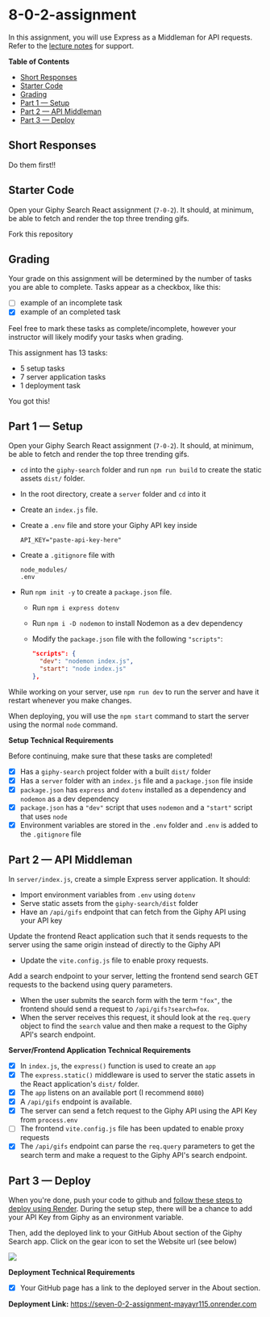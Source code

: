 # 8-0-2-assignment

In this assignment, you will use Express as a Middleman for API requests. Refer to the [lecture notes](https://github.com/The-Marcy-Lab-School/8-0-2-express-api-middleman) for support.

**Table of Contents**
- [Short Responses](#short-responses)
- [Starter Code](#starter-code)
- [Grading](#grading)
- [Part 1 — Setup](#part-1--setup)
- [Part 2 — API Middleman](#part-2--api-middleman)
- [Part 3 — Deploy](#part-3--deploy)

## Short Responses

Do them first!!

## Starter Code

Open your Giphy Search React assignment (`7-0-2`). It should, at minimum, be able to fetch and render the top three trending gifs.

Fork this repository

## Grading

Your grade on this assignment will be determined by the number of tasks you are able to complete. Tasks appear as a checkbox, like this:

- [ ] example of an incomplete task
- [x] example of an completed task

Feel free to mark these tasks as complete/incomplete, however your instructor will likely modify your tasks when grading.

This assignment has 13 tasks:
- 5 setup tasks
- 7 server application tasks
- 1 deployment task

You got this!

## Part 1 — Setup

Open your Giphy Search React assignment (`7-0-2`). It should, at minimum, be able to fetch and render the top three trending gifs.

* `cd` into the `giphy-search` folder and run `npm run build` to create the static assets `dist/` folder.
* In the root directory, create a `server` folder and `cd` into it
* Create an `index.js` file.
* Create a `.env` file and store your Giphy API key inside

    ```
    API_KEY="paste-api-key-here"
    ```

* Create a `.gitignore` file with

    ```
    node_modules/
    .env
    ```

* Run `npm init -y` to create a `package.json` file.
  * Run `npm i express dotenv`
  * Run `npm i -D nodemon` to install Nodemon as a dev dependency
  * Modify the `package.json` file with the following `"scripts"`:

    ```json
    "scripts": {
      "dev": "nodemon index.js",
      "start": "node index.js"
    },
    ```

While working on your server, use `npm run dev` to run the server and have it restart whenever you make changes.

When deploying, you will use the `npm start` command to start the server using the normal `node` command.

**Setup Technical Requirements**

Before continuing, make sure that these tasks are completed!

- [X] Has a `giphy-search` project folder with a built `dist/` folder
- [X] Has a `server` folder with an `index.js` file and a `package.json` file inside
- [X] `package.json` has `express` and `dotenv` installed as a dependency and `nodemon` as a dev dependency
- [X] `package.json` has a `"dev"` script that uses `nodemon` and a `"start"` script that uses `node`
- [X] Environment variables are stored in the `.env` folder and `.env` is added to the `.gitignore` file

## Part 2 — API Middleman

In `server/index.js`, create a simple Express server application. It should:
* Import environment variables from `.env` using `dotenv`
* Serve static assets from the `giphy-search/dist` folder
* Have an `/api/gifs` endpoint that can fetch from the Giphy API using your API key

Update the frontend React application such that it sends requests to the server using the same origin instead of directly to the Giphy API
* Update the `vite.config.js` file to enable proxy requests.

Add a search endpoint to your server, letting the frontend send search GET requests to the backend using query parameters.
* When the user submits the search form with the term `"fox"`, the frontend should send a request to `/api/gifs?search=fox`.
* When the server receives this request, it should look at the `req.query` object to find the `search` value and then make a request to the Giphy API's search endpoint.

**Server/Frontend Application Technical Requirements**

- [X] In `index.js`, the `express()` function is used to create an `app`
- [X] The `express.static()` middleware is used to server the static assets in the React application's `dist/` folder.
- [X] The `app` listens on an available port (I recommend `8080`)
- [X] A `/api/gifs` endpoint is available. 
- [X] The server can send a fetch request to the Giphy API using the API Key from `process.env`
- [ ] The frontend `vite.config.js` file has been updated to enable proxy requests
- [x] The `/api/gifs` endpoint can parse the `req.query` parameters to get the search term and make a request to the Giphy API's search endpoint.

## Part 3 — Deploy

When you're done, push your code to github and [follow these steps to deploy using Render](https://github.com/The-Marcy-Lab-School/render-deployment-instructions). During the setup step, there will be a chance to add your API Key from Giphy as an environment variable.

Then, add the deployed link to your GitHub About section of the Giphy Search app. Click on the gear icon to set the Website url (see below)

![](./images/deployed-github.png)

**Deployment Technical Requirements**

- [X] Your GitHub page has a link to the deployed server in the About section. 

**Deployment Link:** https://seven-0-2-assignment-mayayr115.onrender.com
